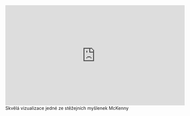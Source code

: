 <iframe width="560" height="315" src="https://www.youtube.com/embed/-eu9GfHCpVo" frameborder="0" allowfullscreen></iframe>
Skvělá vizualizace jedné ze stěžejních myšlenek McKenny
